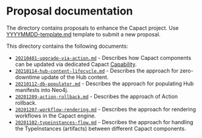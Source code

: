 # Proposal documentation

The directory contains proposals to enhance the Capact project. Use [YYYYMMDD-template.md](./YYYYMMDD-template.md) template to submit a new proposal. 

This directory contains the following documents:

- [`20210401-upgrade-via-action.md`](20210401-upgrade-via-action.md) - Describes how Capact components can be updated via dedicated Capact [Capability](../terminology.md#capability).
- [`20210114-hub-content-lifecycle.md`](20210114-hub-content-lifecycle.md) - Describes the approach for zero-downtime update of the Hub content.
- [`20210112-db-populator.md`](20210112-db-populator.md) - Describes the approach for populating Hub manifests into Neo4j.
- [`20201209-action-rollback.md`](20201209-action-rollback.md) - Describes the approach of Action rollback.
- [`20201207-workflow-rendering.md`](20201207-workflow-rendering.md) - Describes the approach for rendering workflows in the Capact engine.
- [`20201102-typeinstances-flow.md`](20201102-typeinstances-flow.md) - Describes the approach for handling the TypeInstances (artifacts) between different Capact components.

